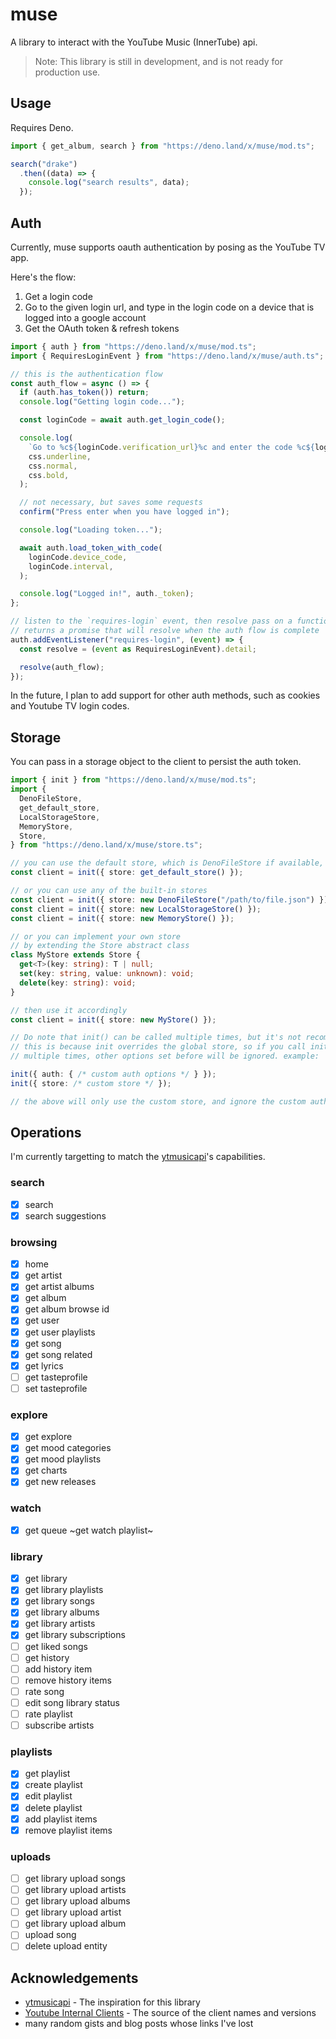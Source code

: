 # muse

A library to interact with the YouTube Music (InnerTube) api.

> Note: This library is still in development, and is not ready for production
> use.

## Usage

Requires Deno.

```ts
import { get_album, search } from "https://deno.land/x/muse/mod.ts";

search("drake")
  .then((data) => {
    console.log("search results", data);
  });
```

## Auth

Currently, muse supports oauth authentication by posing as the YouTube TV app.

Here's the flow:

1. Get a login code
2. Go to the given login url, and type in the login code on a device that is
   logged into a google account
3. Get the OAuth token & refresh tokens

```ts
import { auth } from "https://deno.land/x/muse/mod.ts";
import { RequiresLoginEvent } from "https://deno.land/x/muse/auth.ts";

// this is the authentication flow
const auth_flow = async () => {
  if (auth.has_token()) return;
  console.log("Getting login code...");

  const loginCode = await auth.get_login_code();

  console.log(
    `Go to %c${loginCode.verification_url}%c and enter the code %c${loginCode.user_code}`,
    css.underline,
    css.normal,
    css.bold,
  );

  // not necessary, but saves some requests
  confirm("Press enter when you have logged in");

  console.log("Loading token...");

  await auth.load_token_with_code(
    loginCode.device_code,
    loginCode.interval,
  );

  console.log("Logged in!", auth._token);
};

// listen to the `requires-login` event, then resolve pass on a function that
// returns a promise that will resolve when the auth flow is complete
auth.addEventListener("requires-login", (event) => {
  const resolve = (event as RequiresLoginEvent).detail;

  resolve(auth_flow);
});
```

In the future, I plan to add support for other auth methods, such as cookies and
Youtube TV login codes.

## Storage

You can pass in a storage object to the client to persist the auth token.

```ts
import { init } from "https://deno.land/x/muse/mod.ts";
import {
  DenoFileStore,
  get_default_store,
  LocalStorageStore,
  MemoryStore,
  Store,
} from "https://deno.land/x/muse/store.ts";

// you can use the default store, which is DenoFileStore if available, then LocalStorageStore, then MemoryStore
const client = init({ store: get_default_store() });

// or you can use any of the built-in stores
const client = init({ store: new DenoFileStore("/path/to/file.json") });
const client = init({ store: new LocalStorageStore() });
const client = init({ store: new MemoryStore() });

// or you can implement your own store
// by extending the Store abstract class
class MyStore extends Store {
  get<T>(key: string): T | null;
  set(key: string, value: unknown): void;
  delete(key: string): void;
}

// then use it accordingly
const client = init({ store: new MyStore() });

// Do note that init() can be called multiple times, but it's not recommended. 
// this is because init overrides the global store, so if you call init()
// multiple times, other options set before will be ignored. example:

init({ auth: { /* custom auth options */ } });
init({ store: /* custom store */ });

// the above will only use the custom store, and ignore the custom auth options
```

## Operations

I'm currently targetting to match the [ytmusicapi]'s capabilities.

### search

- [x] search
- [x] search suggestions

### browsing

- [x] home
- [x] get artist
- [x] get artist albums
- [x] get album
- [x] get album browse id
- [x] get user
- [x] get user playlists
- [x] get song
- [x] get song related
- [x] get lyrics
- [ ] get tasteprofile
- [ ] set tasteprofile

### explore

- [x] get explore
- [x] get mood categories
- [x] get mood playlists
- [x] get charts
- [x] get new releases

### watch

- [x] get queue ~get watch playlist~

### library

- [x] get library
- [x] get library playlists
- [x] get library songs
- [x] get library albums
- [x] get library artists
- [x] get library subscriptions
- [ ] get liked songs
- [ ] get history
- [ ] add history item
- [ ] remove history items
- [ ] rate song
- [ ] edit song library status
- [ ] rate playlist
- [ ] subscribe artists

### playlists

- [x] get playlist
- [x] create playlist
- [x] edit playlist
- [x] delete playlist
- [x] add playlist items
- [x] remove playlist items

### uploads

- [ ] get library upload songs
- [ ] get library upload artists
- [ ] get library upload albums
- [ ] get library upload artist
- [ ] get library upload album
- [ ] upload song
- [ ] delete upload entity

## Acknowledgements

- [ytmusicapi] - The inspiration for this library
- [Youtube Internal Clients][internal-clients] - The source of the client names
  and versions
- many random gists and blog posts whose links I've lost

[ytmusicapi]: https://ytmusicapi.readthedocs.io/en/stable/reference.html
[internal-clients]: https://github.com/zerodytrash/YouTube-Internal-Clients
